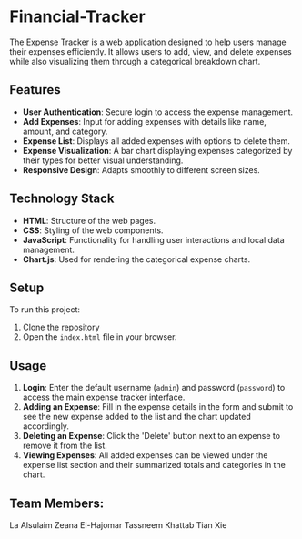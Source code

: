 # Financial-Tracker

The Expense Tracker is a web application designed to help users manage their expenses efficiently. It allows users to add, view, and delete expenses while also visualizing them through a categorical breakdown chart.

## Features

- **User Authentication**: Secure login to access the expense management.
- **Add Expenses**: Input for adding expenses with details like name, amount, and category.
- **Expense List**: Displays all added expenses with options to delete them.
- **Expense Visualization**: A bar chart displaying expenses categorized by their types for better visual understanding.
- **Responsive Design**: Adapts smoothly to different screen sizes.

## Technology Stack

- **HTML**: Structure of the web pages.
- **CSS**: Styling of the web components.
- **JavaScript**: Functionality for handling user interactions and local data management.
- **Chart.js**: Used for rendering the categorical expense charts.

## Setup

To run this project:

1. Clone the repository
2. Open the `index.html` file in your browser.

## Usage

1. **Login**: Enter the default username (`admin`) and password (`password`) to access the main expense tracker interface.
2. **Adding an Expense**: Fill in the expense details in the form and submit to see the new expense added to the list and the chart updated accordingly.
3. **Deleting an Expense**: Click the 'Delete' button next to an expense to remove it from the list.
4. **Viewing Expenses**: All added expenses can be viewed under the expense list section and their summarized totals and categories in the chart.

## Team Members:
La Alsulaim
Zeana El-Hajomar
Tassneem Khattab
Tian Xie
